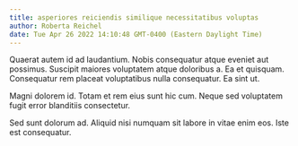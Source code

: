 ```yaml
---
title: asperiores reiciendis similique necessitatibus voluptas
author: Roberta Reichel
date: Tue Apr 26 2022 14:10:48 GMT-0400 (Eastern Daylight Time)
---
```

Quaerat autem id ad laudantium. Nobis consequatur atque eveniet aut possimus. Suscipit maiores voluptatem atque doloribus a. Ea et quisquam. Consequatur rem placeat voluptatibus nulla consequatur. Ea sint ut.

 Magni dolorem id. Totam et rem eius sunt hic cum. Neque sed voluptatem fugit error blanditiis consectetur.

 Sed sunt dolorum ad. Aliquid nisi numquam sit labore in vitae enim eos. Iste est consequatur.